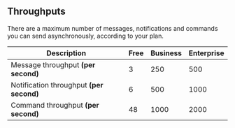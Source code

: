 ## Throughputs

There are a maximum number of messages, notifications and commands you can send asynchronously, according to your plan.

|         Description                             | Free | Business | Enterprise |
|--------------------------------------|------|----------|------------|
| Message throughput **(per second)**      | 3    | 250      | 500        |
| Notification throughput **(per second)** | 6    | 500      | 1000       |
| Command throughput **(per second)**    | 48   | 1000     | 2000       |